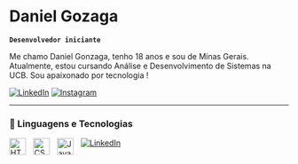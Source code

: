 #  Daniel Gozaga

**`Desenvolvedor iniciante`**

Me chamo Daniel Gonzaga, tenho 18 anos e sou de Minas Gerais. Atualmente, estou cursando Análise e Desenvolvimento de Sistemas na UCB. Sou apaixonado por tecnologia ! 

 [![LinkedIn](https://img.shields.io/badge/LinkedIn-0A66C2?style=flat&logo=linkedin&logoColor=white)](www.linkedin.com/in/daniel-gonzaga-a122732b4)
[![Instagram](https://img.shields.io/badge/Instagram-E4405F?style=flat&logo=instagram&logoColor=white)](https://www.instagram.com/gonzagaa_10/)

---

### 🤖 Linguagens e Tecnologias

<img 
    align="left" 
    alt="HTML"
    title="HTML" 
    width="30px" 
    style="padding-right: 10px;" 
    src="https://cdn.jsdelivr.net/gh/devicons/devicon@latest/icons/html5/html5-original.svg" 
/>
<img 
    align="left" 
    alt="CSS" 
    title="CSS"
    width="30px" 
    style="padding-right: 10px;" 
    src="https://cdn.jsdelivr.net/gh/devicons/devicon@latest/icons/css3/css3-original.svg" 
/>
<img 
    align="left" 
    alt="JavaScript" 
    title="JavaScript"
    width="30px" 
    style="padding-right: 10px;" 
    src="https://cdn.jsdelivr.net/gh/devicons/devicon@latest/icons/javascript/javascript-original.svg" 
/>


 [![LinkedIn](https://img.shields.io/badge/LinkedIn-0A66C2?style=flat&logo=linkedin&logoColor=white)](www.linkedin.com/in/daniel-gonzaga-a122732b4)


</p>